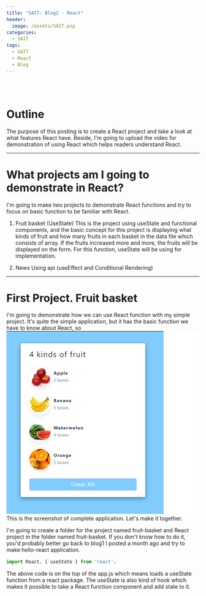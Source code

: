```yaml
---
title: "SAIT: Blog2 - React"
header:
  image: /assets/SAIT.png
categories:
  - SAIT
tags:
  - SAIT
  - React
  - Blog
---
```


<br>
<br>

# Outline  
The purpose of this posting is to create a React project and take a look at what features React have. Beside, I'm going to upload the video for demonstration of using React which helps readers understand React.  

---  

# What projects am I going to demonstrate in React?  
I'm going to make two projects to demonstrate React functions and try to focus on basic function to be familiar with React.  

1. Fruit basket  (UseState)
  This is the project using useState and functional components, and the basic concept for this project is displaying what kinds of fruit and how many fruits in each basket in the data file which consists of array. If the fruits increased more and more, the fruits will be displayed on the form. For this function, useState will be using for implementation.

2. News Using api (useEffect and Conditional Rendering)

---  

# First Project. Fruit basket   
I'm going to demonstrate how we can use React function with my simple project. It's quite the simple application, but it has the basic function we have to know about React, so 
<img src="/assets/app_fruit.png" alt="fruit" width="600"/>   
This is the screenshot of complete application. Let's make it together. 
  
I'm going to create a folder for the project named fruit-basket and React project in the folder named fruit-basket. If you don't know how to do it, you'd probably better go back to blog1 I posted a month ago and try to make hello-react application. 






```js
import React, { useState } from 'react';
```   
The above code is on the top of the app.js which means loads a useState function from a react package. The useState is also kind of hook which makes it possible to take a React function component and add state to it. 